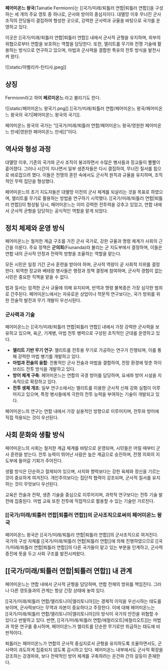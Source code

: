 **페어미온느 왕국**(Tainatìe Fermionn)는 [[국가/미래/퇴틀러 연합|퇴틀러 연합]]을 구성하는 세 개의 주요 영토 중 하나로, 군사와 방어의 중심지이다. 대멸망 이후 무너진 군사 조직의 잔당들이 결집하여 형성한 곳으로, 강력한 군사력과 규율을 바탕으로 국가를 운영하고 있다.  

이곳은 [[국가/미래/퇴틀러 연합|퇴틀러 연합]] 내에서 군사적 균형을 유지하며, 외부의 위협으로부터 연합을 보호하는 역할을 담당한다. 또한, 엘리트를 무기와 전쟁 기술에 활용하는 방식으로 연구하고 있으며, 마법과 군사력을 결합한 특유의 전투 방식을 발전시켜 왔다.

![[static/아벨리카-탄티샤.jpeg]]

## 상징
Fermionn라고 하여 **페르미온느** 라고 불리기도 한다.

![[static/페어미온느 왕국기.png]]
[[국가/미래/퇴틀러 연합/페어미온느 왕국/페어미온느 왕국의 국기|페어미온느 왕국의 국기]].

페어미온느 왕국의 국가는 “[[국가/미래/퇴틀러 연합/페어미온느 왕국/영원한 페어미온느 만세|영원한 페어미온느 만세]]”이다.

## 역사와 형성 과정  

대멸망 이후, 기존의 국가와 군사 조직이 붕괴하면서 수많은 병사들과 장교들이 뿔뿔이 흩어졌다. 그러나 시간이 지나면서 일부 생존자들은 다시 결집하여, 무너진 질서를 힘으로 바로잡으려 했다. 이들은 전쟁의 혼란 속에서도 군사적 원칙과 규율을 유지하며, 조직적인 무력 집단을 형성했다.  

페어미온느의 초기 지도자들은 대멸망 이전의 군사 체계를 되살리는 것을 목표로 하였으며, 엘리트를 무기로 활용하는 방법을 연구하기 시작했다. [[국가/미래/퇴틀러 연합|퇴틀러 연합]]이 형성될 당시, 페어미온느는 이미 강력한 전투력을 갖추고 있었고, 연합 내에서 군사적 균형을 담당하는 공식적인 역할을 맡게 되었다.  

## 정치 체제와 운영 방식

페어미온느는 철저한 계급 구조를 가진 군사 국가로, 강한 규율과 명령 체계가 사회의 근간을 이룬다. 주요 정책은 **군의회**(Fiunanda)라 불리는 군 지도부에서 결정하며, 이들은 연합 내의 군사적 안정과 전략적 방향을 조율하는 역할을 맡는다.  

모든 시민은 일정 기간 군사 훈련을 받아야 하며, 군사적 역량이 곧 사회적 지위를 결정한다. 퇴역한 장교와 베테랑 병사들은 행정과 정책 결정에 참여하며, 군사적 경험이 없는 시민은 중요한 직책을 맡을 수 없다.  

법과 질서는 엄격한 군사 규율에 의해 유지되며, 반역과 명령 불복종은 가장 심각한 범죄로 간주된다. 페어미온느에서는 자유로운 상업이나 학문적 연구보다는, 국가 방위를 위한 전술적 발전과 무기 개발이 우선시된다.

### 군사력과 기술  

페어미온느는 [[국가/미래/퇴틀러 연합|퇴틀러 연합]] 내에서 가장 강력한 군사력을 보유하고 있으며, 육군, 기계병, 마법 전투 병력으로 구성된 조직적인 군대를 운영하고 있다.  

- **엘리트 기반 무기 연구**: 엘리트를 전투용 무기로 가공하는 연구가 진행되며, 이를 통해 강력한 마법 병기를 개발하고 있다.  
- **마법과 전술의 융합**: 전통적인 군사 전술과 마법을 결합하여, 전장 환경에 맞춘 하이브리드 전투 방식을 개발하고 있다.  
- **방어 체계 구축**: 페어미온느는 연합의 국경 방어를 담당하며, 요새와 방어 시설을 지속적으로 확장하고 있다.  
- **전투 생체 개조**: 일부 연구소에서는 엘리트를 이용한 군사적 신체 강화 실험이 이루어지고 있으며, 특정 병사들에게 극한의 전투 능력을 부여하는 기술이 개발되고 있다.  

페어미온느의 연구는 연합 내에서 가장 실용적인 방향으로 이루어지며, 전투와 방어에 직접 적용되는 것이 우선된다.  

## 사회 문화와 생활 방식  

페어미온느의 사회는 철저한 계급 체계를 바탕으로 운영되며, 시민들은 어릴 때부터 군사 훈련을 받는다. 전투 능력이 뛰어난 사람은 높은 계급으로 승진하며, 전쟁 의회의 지도부에 들어갈 기회가 주어진다.  

생활 방식은 단순하고 절제되어 있으며, 사치와 향락보다는 강한 육체와 정신을 기르는 것이 중요하게 여겨진다. 개인주의보다는 집단적 협력이 강조되며, 군사적 질서를 유지하는 것이 무엇보다 우선된다.  

교육은 전술과 전략, 생존 기술을 중심으로 이루어지며, 과학적 연구보다는 전투 기술 발전에 집중된다. 마법 교육 또한 전투에 직접적으로 활용할 수 있는 기술만 가르친다.  

### [[국가/미래/퇴틀러 연합|퇴틀러 연합]]의 군사조직으로써의 페어미온느 왕국

페어미온느 왕국은 [[국가/미래/퇴틀러 연합|퇴틀러 연합]]의 군사조직으로 여겨진다. 국가의 구성 자체를 [[국가/미래/퇴틀러 연합|퇴틀러 연합]]에 의해 진행하였으므로 [[국가/미래/퇴틀러 연합|퇴틀러 연합]]의 다른 국가들이 맡고 있는 부분을 인계하고, 군사력 증진에 뜻을 두고 사회 구조를 발전시켜왔다.

## [[국가/미래/퇴틀러 연합|퇴틀러 연합]] 내 관계  

페어미온느는 연합 내에서 군사적 균형을 담당하며, 연합 전체의 방위를 책임진다. 그러나 다른 영토들과의 관계는 항상 긴장 상태에 놓여 있다.  

[[국가/미래/퇴틀러 연합/엘리토니아|엘리토니아]]는 경제적 이익을 우선시하는 태도를 보이며, 군사력보다는 무역과 자본이 중요하다고 주장한다. 이에 대해 페어미온느는 [[국가/미래/퇴틀러 연합/엘리토니아|엘리토니아]]의 방식이 국가의 안전을 위협할 수 있다고 반발하고 있다. 반면, [[국가/미래/퇴틀러 연합/에철리오트|에철리오트]]는 마법과 학문 연구를 중시하며, 페어미온느가 엘리트를 단순한 무기로만 취급하는 태도에 비판적이다.  

퇴틀러는 페어미온느가 연합의 군사적 중심지로서 균형을 유지하도록 조율하면서도, 군사력이 과도하게 집중되지 않도록 감시하고 있다. 페어미온느 내부에서도 군사적 확장을 강조하는 강경파와, 보다 전략적인 방어 체계를 구축하려는 온건파 간의 갈등이 존재한다.